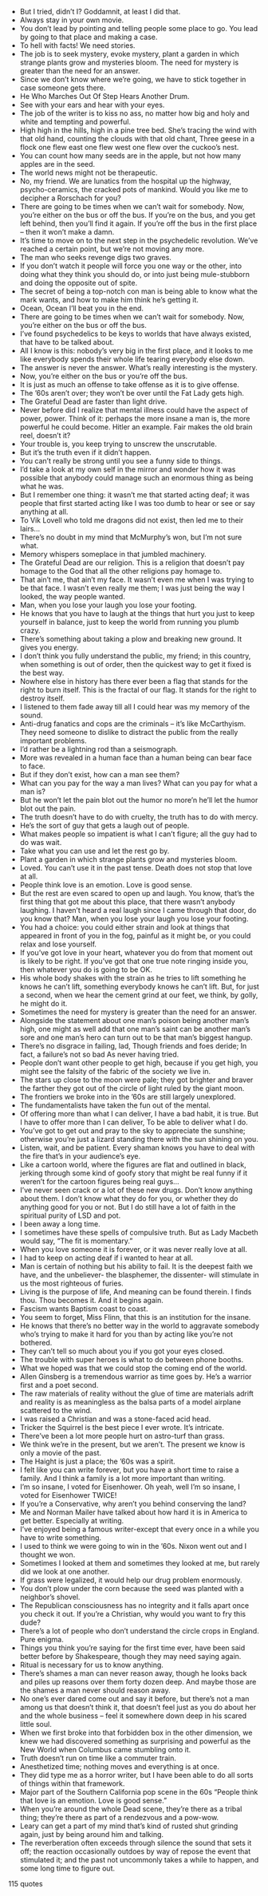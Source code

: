  - But I tried, didn’t I? Goddamnit, at least I did that.
 - Always stay in your own movie.
 - You don’t lead by pointing and telling people some place to go. You lead by going to that place and making a case.
 - To hell with facts! We need stories.
 - The job is to seek mystery, evoke mystery, plant a garden in which strange plants grow and mysteries bloom. The need for mystery is greater than the need for an answer.
 - Since we don’t know where we’re going, we have to stick together in case someone gets there.
 - He Who Marches Out Of Step Hears Another Drum.
 - See with your ears and hear with your eyes.
 - The job of the writer is to kiss no ass, no matter how big and holy and white and tempting and powerful.
 - High high in the hills, high in a pine tree bed. She’s tracing the wind with that old hand, counting the clouds with that old chant, Three geese in a flock one flew east one flew west one flew over the cuckoo’s nest.
 - You can count how many seeds are in the apple, but not how many apples are in the seed.
 - The world news might not be therapeutic.
 - No, my friend. We are lunatics from the hospital up the highway, psycho-ceramics, the cracked pots of mankind. Would you like me to decipher a Rorschach for you?
 - There are going to be times when we can’t wait for somebody. Now, you’re either on the bus or off the bus. If you’re on the bus, and you get left behind, then you’ll find it again. If you’re off the bus in the first place – then it won’t make a damn.
 - It’s time to move on to the next step in the psychedelic revolution. We’ve reached a certain point, but we’re not moving any more.
 - The man who seeks revenge digs two graves.
 - If you don’t watch it people will force you one way or the other, into doing what they think you should do, or into just being mule-stubborn and doing the opposite out of spite.
 - The secret of being a top-notch con man is being able to know what the mark wants, and how to make him think he’s getting it.
 - Ocean, Ocean I’ll beat you in the end.
 - There are going to be times when we can’t wait for somebody. Now, you’re either on the bus or off the bus.
 - I’ve found psychedelics to be keys to worlds that have always existed, that have to be talked about.
 - All I know is this: nobody’s very big in the first place, and it looks to me like everybody spends their whole life tearing everybody else down.
 - The answer is never the answer. What’s really interesting is the mystery.
 - Now, you’re either on the bus or you’re off the bus.
 - It is just as much an offense to take offense as it is to give offense.
 - The ’60s aren’t over; they won’t be over until the Fat Lady gets high.
 - The Grateful Dead are faster than light drive.
 - Never before did I realize that mental illness could have the aspect of power, power. Think of it: perhaps the more insane a man is, the more powerful he could become. Hitler an example. Fair makes the old brain reel, doesn’t it?
 - Your trouble is, you keep trying to unscrew the unscrutable.
 - But it’s the truth even if it didn’t happen.
 - You can’t really be strong until you see a funny side to things.
 - I’d take a look at my own self in the mirror and wonder how it was possible that anybody could manage such an enormous thing as being what he was.
 - But I remember one thing: it wasn’t me that started acting deaf; it was people that first started acting like I was too dumb to hear or see or say anything at all.
 - To Vik Lovell who told me dragons did not exist, then led me to their lairs...
 - There’s no doubt in my mind that McMurphy’s won, but I’m not sure what.
 - Memory whispers someplace in that jumbled machinery.
 - The Grateful Dead are our religion. This is a religion that doesn’t pay homage to the God that all the other religions pay homage to.
 - That ain’t me, that ain’t my face. It wasn’t even me when I was trying to be that face. I wasn’t even really me them; I was just being the way I looked, the way people wanted.
 - Man, when you lose your laugh you lose your footing.
 - He knows that you have to laugh at the things that hurt you just to keep yourself in balance, just to keep the world from running you plumb crazy.
 - There’s something about taking a plow and breaking new ground. It gives you energy.
 - I don’t think you fully understand the public, my friend; in this country, when something is out of order, then the quickest way to get it fixed is the best way.
 - Nowhere else in history has there ever been a flag that stands for the right to burn itself. This is the fractal of our flag. It stands for the right to destroy itself.
 - I listened to them fade away till all I could hear was my memory of the sound.
 - Anti-drug fanatics and cops are the criminals – it’s like McCarthyism. They need someone to dislike to distract the public from the really important problems.
 - I’d rather be a lightning rod than a seismograph.
 - More was revealed in a human face than a human being can bear face to face.
 - But if they don’t exist, how can a man see them?
 - What can you pay for the way a man lives? What can you pay for what a man is?
 - But he won’t let the pain blot out the humor no more’n he’ll let the humor blot out the pain.
 - The truth doesn’t have to do with cruelty, the truth has to do with mercy.
 - He’s the sort of guy that gets a laugh out of people.
 - What makes people so impatient is what I can’t figure; all the guy had to do was wait.
 - Take what you can use and let the rest go by.
 - Plant a garden in which strange plants grow and mysteries bloom.
 - Loved. You can’t use it in the past tense. Death does not stop that love at all.
 - People think love is an emotion. Love is good sense.
 - But the rest are even scared to open up and laugh. You know, that’s the first thing that got me about this place, that there wasn’t anybody laughing. I haven’t heard a real laugh since I came through that door, do you know that? Man, when you lose your laugh you lose your footing.
 - You had a choice: you could either strain and look at things that appeared in front of you in the fog, painful as it might be, or you could relax and lose yourself.
 - If you’ve got love in your heart, whatever you do from that moment out is likely to be right. If you’ve got that one true note ringing inside you, then whatever you do is going to be OK.
 - His whole body shakes with the strain as he tries to lift something he knows he can’t lift, something everybody knows he can’t lift. But, for just a second, when we hear the cement grind at our feet, we think, by golly, he might do it.
 - Sometimes the need for mystery is greater than the need for an answer.
 - Alongside the statement about one man’s poison being another man’s high, one might as well add that one man’s saint can be another man’s sore and one man’s hero can turn out to be that man’s biggest hangup.
 - There’s no disgrace in failing, lad, Though friends and foes deride; In fact, a failure’s not so bad As never having tried.
 - People don’t want other people to get high, because if you get high, you might see the falsity of the fabric of the society we live in.
 - The stars up close to the moon were pale; they got brighter and braver the farther they got out of the circle of light ruled by the giant moon.
 - The frontiers we broke into in the ’60s are still largely unexplored.
 - The fundamentalists have taken the fun out of the mental.
 - Of offering more than what I can deliver, I have a bad habit, it is true. But I have to offer more than I can deliver, To be able to deliver what I do.
 - You’ve got to get out and pray to the sky to appreciate the sunshine; otherwise you’re just a lizard standing there with the sun shining on you.
 - Listen, wait, and be patient. Every shaman knows you have to deal with the fire that’s in your audience’s eye.
 - Like a cartoon world, where the figures are flat and outlined in black, jerking through some kind of goofy story that might be real funny if it weren’t for the cartoon figures being real guys...
 - I’ve never seen crack or a lot of these new drugs. Don’t know anything about them. I don’t know what they do for you, or whether they do anything good for you or not. But I do still have a lot of faith in the spiritual purity of LSD and pot.
 - I been away a long time.
 - I sometimes have these spells of compulsive truth. But as Lady Macbeth would say, “The fit is momentary.”
 - When you love someone it is forever, or it was never really love at all.
 - I had to keep on acting deaf if i wanted to hear at all.
 - Man is certain of nothing but his ability to fail. It is the deepest faith we have, and the unbeliever- the blasphemer, the dissenter- will stimulate in us the most righteous of furies.
 - Living is the purpose of life, And meaning can be found therein. I finds thou. Thou becomes it. And it begins again.
 - Fascism wants Baptism coast to coast.
 - You seem to forget, Miss Flinn, that this is an institution for the insane.
 - He knows that there’s no better way in the world to aggravate somebody who’s trying to make it hard for you than by acting like you’re not bothered.
 - They can’t tell so much about you if you got your eyes closed.
 - The trouble with super heroes is what to do between phone booths.
 - What we hoped was that we could stop the coming end of the world.
 - Allen Ginsberg is a tremendous warrior as time goes by. He’s a warrior first and a poet second.
 - The raw materials of reality without the glue of time are materials adrift and reality is as meaningless as the balsa parts of a model airplane scattered to the wind.
 - I was raised a Christian and was a stone-faced acid head.
 - Tricker the Squirrel is the best piece I ever wrote. It’s intricate.
 - There’ve been a lot more people hurt on astro-turf than grass.
 - We think we’re in the present, but we aren’t. The present we know is only a movie of the past.
 - The Haight is just a place; the ’60s was a spirit.
 - I felt like you can write forever, but you have a short time to raise a family. And I think a family is a lot more important than writing.
 - I’m so insane, I voted for Eisenhower. Oh yeah, well I’m so insane, I voted for Eisenhower TWICE!
 - If you’re a Conservative, why aren’t you behind conserving the land?
 - Me and Norman Mailer have talked about how hard it is in America to get better. Especially at writing.
 - I’ve enjoyed being a famous writer-except that every once in a while you have to write something.
 - I used to think we were going to win in the ’60s. Nixon went out and I thought we won.
 - Sometimes I looked at them and sometimes they looked at me, but rarely did we look at one another.
 - If grass were legalized, it would help our drug problem enormously.
 - You don’t plow under the corn because the seed was planted with a neighbor’s shovel.
 - The Republican consciousness has no integrity and it falls apart once you check it out. If you’re a Christian, why would you want to fry this dude?
 - There’s a lot of people who don’t understand the circle crops in England. Pure enigma.
 - Things you think you’re saying for the first time ever, have been said better before by Shakespeare, though they may need saying again.
 - Ritual is necessary for us to know anything.
 - There’s shames a man can never reason away, though he looks back and piles up reasons over them forty dozen deep. And maybe those are the shames a man never should reason away.
 - No one’s ever dared come out and say it before, but there’s not a man among us that doesn’t think it, that doesn’t feel just as you do about her and the whole business – feel it somewhere down deep in his scared little soul.
 - When we first broke into that forbidden box in the other dimension, we knew we had discovered something as surprising and powerful as the New World when Columbus came stumbling onto it.
 - Truth doesn’t run on time like a commuter train.
 - Anesthetized time; nothing moves and everything is at once.
 - They did type me as a horror writer, but I have been able to do all sorts of things within that framework.
 - Major part of the Southern California pop scene in the 60s “People think that love is an emotion. Love is good sense.”
 - When you’re around the whole Dead scene, they’re there as a tribal thing; they’re there as part of a rendezvous and a pow-wow.
 - Leary can get a part of my mind that’s kind of rusted shut grinding again, just by being around him and talking.
 - The reverberation often exceeds through silence the sound that sets it off; the reaction occasionally outdoes by way of repose the event that stimulated it; and the past not uncommonly takes a while to happen, and some long time to figure out.

115 quotes